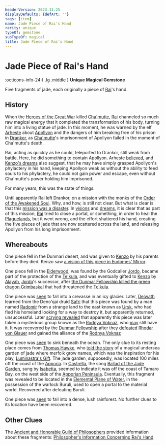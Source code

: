 ```yaml
---
headerVersion: 2023.11.25
displayDefaults: {defArt: ''}
tags: [item]
name: Jade Piece of Rai's Hand
rarity: unique
typeOf: gemstone
subTypeOf: magical
title: Jade Piece of Rai's Hand
---
```

# Jade Piece of Rai's Hand
:octicons-info-24:{ .lg .middle } **Unique Magical Gemstone**  

Five fragments of jade, each originally a piece of [Rai](<../../../people/pcs/great-war/rai.md>)'s hand.
## History

When the [Heroes of the Great War](<../../../people/pcs/great-war/heroes-of-the-great-war.md>) killed [Cha'mutte](<../../../people/extraplanar-powers/cha-mutte.md>), [Rai](<../../../people/pcs/great-war/rai.md>) channeled so much raw magical energy that it completed the transformation of his body, turning him into a living statue of jade. In this moment, he was warned by the elf [Arheste](<../../../people/elves/arheste.md>) about [Apollyon](<../../../people/historical-figures/drankorian-emperors/apollyon.md>) and the dangers of him breaking free of his prison in [Drankor](<../../../history/drankorian-era/drankor.md>), as [Cha'mutte](<../../../people/extraplanar-powers/cha-mutte.md>)'s imprisonment of Apollyon failed in the moment of Cha'mutte's death. 

Rai, acting as quickly as he could, teleported to Drankor, still weak from battle. Here, he did something to contain Apollyon. Arheste [believed](<../../../people/elves/arheste.md#arhestes-story>), and [Kenzo's dreams](<../dreams-and-visions/first-dream-of-rai.md>) also suggest, that he may have simply grasped Apollyon's phylactery in his hand, keeping Apollyon weak as without the ability to feed souls to his phylactery, he could not gain power and escape, even without Cha'mutte's power holding him imprisoned. 

For many years, this was the state of things. 

Until apparently Rai left Drankor, on a mission with the monks of the [Order of the Awakened Soul](<../../../groups/dunmari-mystery-cults/order-of-the-awakened-soul.md>). Why, and how, is still not clear. But what is clear is that this [mission was a disaster](<../../../events/1700s/1718/awakened-soul-disaster.md>). In [visions](<../mirror-visions/kenzo-s-jade-vision.md>) and [dreams](<../dreams-and-visions/second-dream-of-rai.md>), it is clear that as part of this mission, [Rai](<../../../people/pcs/great-war/rai.md>) tried to close a portal, or something, in order to heal the [Plaguelands](<../../../gazetteer/istaros-watershed/plaguelands.md>), but it went wrong, and the effort shattered his hand, creating the five pieces of jade that are now scattered across the land, and releasing Apollyon from his long imprisonment. 
## Whereabouts

One piece fell in the Dunmari desert, and was given to [Kenzo](<../../../people/pcs/dunmar-fellowship/kenzo.md>) by his parents before they died. Kenzo saw [a vision of this piece in Eudomes' Mirror](<../mirror-visions/kenzo-s-jade-vision.md>).

One piece fell in the [Elderwood](<../../../gazetteer/chasa-nahadi-watershed/elderwood.md>), was found by the Godcaller [Jordo](<../../../people/deno-qai/jordo.md>), became part of the protection of the [Te'kula](<../../../groups/deno-qai-tribes/te-kula.md>), and was eventually gifted to [Kenzo](<../../../people/pcs/dunmar-fellowship/kenzo.md>) by [Alayah](<../../../people/deno-qai/alayah.md>), [Jordo](<../../../people/deno-qai/jordo.md>)'s successor, after [the Dunmar Fellowship killed the green dragon Grimbaskal](<../session-notes/session-52-dufr.md>) that had threatened the [Te'kula](<../../../groups/deno-qai-tribes/te-kula.md>). 

One piece was [seen](<../dreams-and-visions/second-dream-of-rai.md>) to fall into a crevasse in an icy glacier. Later, [Delwath](<../../../people/pcs/dunmar-fellowship/delwath.md>) learned from the Deno'qai druid [Safri](<../../../people/deno-qai/safri.md>) that this piece was found by a man named [Radomir](<../../../people/other-humans/radomir.md>) from a strange land to the east known as [Ursk](<../../../gazetteer/northern-green-sea/ursk.md>), who had fled his homeland looking for a way to destroy it, but apparently returned, unsuccessful. Later [scrying revealed](<../scrying-and-spying/scrying-delwath-nov-15.md#radomir>) that apparently this piece was later taken a mysterious group known as the [Rodnya Voknaz](<../../../groups/urskan-magical-organizations/rodnya-voknaz.md>), who [may](<../session-notes/interlude-tollen-downtime.md#questions>) still have it. It was recovered by the [Dunmar Fellowship](<../../../people/pcs/dunmar-fellowship/dunmar-fellowship.md>) after they [defeated](<../session-notes/session-97-dufr.md>) [Rhodar von Glauer](<../../../people/other-nonhumans/rhodar-von-glauer.md>) and gained the alliance of the [Rodnya Voknaz](<../../../groups/urskan-magical-organizations/rodnya-voknaz.md>)

One piece was [seen](<../dreams-and-visions/second-dream-of-rai.md>) to sink beneath the ocean. The only clue to its resting place comes from [Thomas Hawke](<../../../people/tollenders/thomas-hawke.md>), who [told the story](<../session-notes/session-82-dufr.md>) of a magical undersea garden of jade where merfolk grow names, which was the inspiration for his play, [Luminastra's Gift](<../../../things/books/luminastra-s-gift.md>). The jade garden, supposedly, was located 100 miles off the coast of the [Apporia](<../../../gazetteer/west-coast/chardonian-empire/apporia/apporia.md>). In [Castrella](<../../../gazetteer/west-coast/chardonian-empire/apporia/castrella.md>), the song [Ballad of the Jade Garden](<../../../primary-sources/songs/ballad-of-the-jade-garden.md>), sung by [Isabetta](<../../../people/chardonians/isabetta.md>), seemed to indicate it was off the coast of Tamaro Bay, on the west side of the [Apporian Peninsula](<../../../gazetteer/west-coast/chardonian-empire/apporia/apporia.md>). Eventually, this fragment was revealed to be located in the [Elemental Plane of Water](<../../../cosmology/multiverse/energy-realms/elemental-realms/elemental-plane-of-water.md>), in the possession of the warlock Buruli, used to open a portal to the material world. Recovered after defeating Buruli. 

One piece was [seen](<../dreams-and-visions/second-dream-of-rai.md>) to fall into a dense, lush rainforest. No further clues to its location have been recovered. 
## Other Clues

The [Ancient and Honorable Guild of Philosophers](<../../../groups/tollen-guilds/ancient-and-honorable-guild-of-philosophers.md>) provided information about these fragments: [Philosopher's Information Concerning Rai's Hand](<../letters-and-notes/philosopher-s-information-concerning-rai-s-hand.md>)

